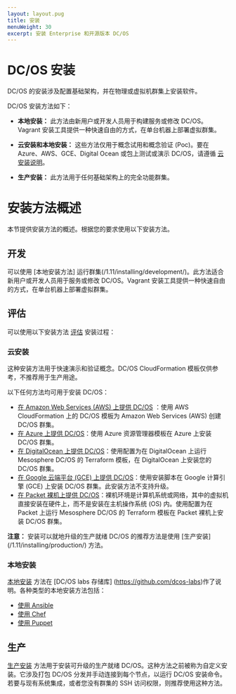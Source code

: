 ```yaml
---
layout: layout.pug
title: 安装
menuWeight: 30
excerpt: 安装 Enterprise 和开源版本 DC/OS
---
```


# DC/OS 安装

DC/OS 的安装涉及配置基础架构，并在物理或虚拟机群集上安装软件。

DC/OS 安装方法如下：

- **本地安装：** 此方法由新用户或开发人员用于构建服务或修改 DC/OS。Vagrant 安装工具提供一种快速自由的方式，在单台机器上部署虚拟群集。

- **云安装和本地安装：** 这些方法仅用于概念试用和概念验证 (Poc)。要在 Azure、AWS、GCE、Digital Ocean 或包上测试或演示 DC/OS，请遵循 [云安装说明](#cloud-install)。

- **生产安装：** 此方法用于任何基础架构上的完全功能群集。

# 安装方法概述
本节提供安装方法的概述。根据您的要求使用以下安装方法。

## 开发 
可以使用 [本地安装方法] 运行群集(/1.11/installing/development/)。此方法适合新用户或开发人员用于服务或修改 DC/OS。Vagrant 安装工具提供一种快速自由的方式，在单台机器上部署虚拟群集。
 

## 评估 
可以使用以下安装方法 [评估](/zh/1.11/installing/evaluation/) 安装过程：

### <a name="cloud-install"></a>云安装 
这种安装方法用于快速演示和验证概念。DC/OS CloudFormation 模板仅供参考，不推荐用于生产用途。

以下任何方法均可用于安装 DC/OS：
- [在 Amazon Web Services (AWS) 上提供 DC/OS](/zh/1.11/installing/evaluation/cloud-installation/aws/) ：使用 AWS CloudFormation 上的 DC/OS 模板为 Amazon Web Services (AWS) 创建 DC/OS 群集。
- [在 Azure 上提供 DC/OS](/zh/1.11/installing/evaluation/cloud-installation/azure/)：使用 Azure 资源管理器模板在 Azure 上安装 DC/OS 群集。
- [在 DigitalOcean 上提供 DC/OS](/zh/1.11/installing/evaluation/cloud-installation/digitalocean/)：使用配置为在 DigitalOcean 上运行 Mesosphere DC/OS 的 Terraform 模板，在 DigitalOcean 上安装您的 DC/OS 群集。
- [在 Google 云端平台 (GCE) 上提供 DC/OS](/zh/1.11/installing/evaluation/cloud-installation/gce/)：使用安装脚本在 Google 计算引擎 (GCE) 上安装 DC/OS 群集。此安装方法不支持升级。
- [在 Packet 裸机上提供 DC/OS](/zh/1.11/installing/evaluation/cloud-installation/packet/)：裸机环境是计算机系统或网络，其中的虚拟机直接安装在硬件上，而不是安装在主机操作系统 (OS) 内。使用配置为在 Packet 上运行 Mesosphere DC/OS 的 Terraform 模板在 Packet 裸机上安装 DC/OS 群集。
 
 **注意：** 安装可以就地升级的生产就绪 DC/OS 的推荐方法是使用 [生产安装] (/1.11/installing/production/) 方法。

### 本地安装
[本地安装](/zh/1.11/installing/evaluation/on-premise-installation/) 方法在 [DC/OS labs 存储库] (https://github.com/dcos-labs)作了说明。各种类型的本地安装方法包括：
- [使用 Ansible](https://github.com/dcos-labs/ansible-dcos/blob/master/docs/INSTALL_ONPREM.md)
- [使用 Chef](https://github.com/dcos-labs/dcos-chef)
- [使用  Puppet](https://github.com/dcos-labs/dcos-puppet)


## <a name="production-install"></a>生产
[生产安装](/zh/1.11/installing/production/) 方法用于安装可升级的生产就绪 DC/OS。这种方法之前被称为自定义安装。它涉及打包 DC/OS 分发并手动连接到每个节点，以运行 DC/OS 安装命令。若要与现有系统集成，或者您没有群集的 SSH 访问权限，则推荐使用这种方法。

